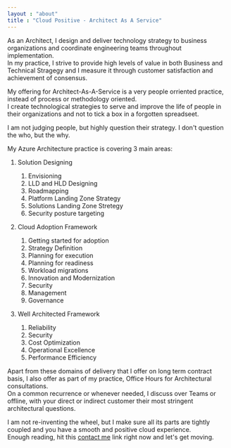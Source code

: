```yaml
---
layout : "about"
title : "Cloud Positive - Architect As A Service"
---
```


As an Architect, I design and deliver technology strategy to business organizations and coordinate engineering teams throughout implementation.  
In my practice, I strive to provide high levels of value in both Business and Technical Stragegy and I measure it through customer satisfaction and achievement of consensus.

My offering for Architect-As-A-Service is a very people orriented practice, instead of process or methodology oriented.  
I create technological strategies to serve and improve the life of people in their organizations and not to tick a box in a forgotten spreadseet.

I am not judging people, but highly question their strategy. I don't question the who, but the why.

My Azure Architecture practice is covering 3 main areas:

1. Solution Designing
    1. Envisioning
    2. LLD and HLD Designing
    3. Roadmapping
    4. Platform Landing Zone Strategy
    5. Solutions Landing Zone Stretegy
    6. Security posture targeting

2. Cloud Adoption Framework
    1. Getting started for adoption
    2. Strategy Definition
    3. Planning for execution
    4. Planning for readiness
    5. Workload migrations
    6. Innovation and Modernization
    7. Security
    8. Management
    9. Governance

3. Well Architected Framework
    1. Reliability
    2. Security
    3. Cost Optimization
    4. Operational Excellence
    5. Performance Efficiency

Apart from these domains of delivery that I offer on long term contract basis, I also offer as part of my practice, Office Hours for Architectural consultations.  
On a common recurrence or whenever needed, I discuss over Teams or offline, with your direct or indirect customer their most stringent architectural questions.

I am not re-inventing the wheel, but I make sure all its parts are tightly coupled and you have a smooth and positive cloud experience.  
Enough reading, hit this [contact me](/contact/) link right now and let's get moving.